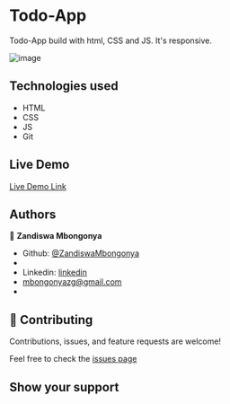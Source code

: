 # Todo-App
 Todo-App build with html, CSS and JS. It's responsive.

![image]()

## Technologies used

- HTML
- CSS
- JS
- Git

## Live Demo

[Live Demo Link](https://superlative-hotteok-b48350.netlify.app/)

## Authors

👤 **Zandiswa Mbongonya**

-   Github: [@ZandiswaMbongonya](https://github.com/ZandiswaMbongonya)
- 
-   Linkedin: [linkedin](https:)
-   <mbongonyazg@gmail.com>
-   

## 🤝 Contributing

Contributions, issues, and feature requests are welcome!

Feel free to check the [issues page]()

## Show your support